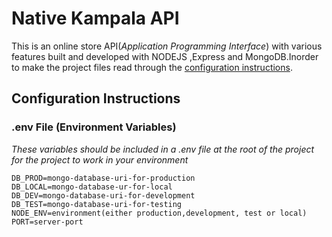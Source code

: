 # **Native Kampala API**

This is an online store API(_Application Programming Interface_) with various features built and developed with NODEJS ,Express and MongoDB.Inorder to make the project files read through the [configuration instructions](#configuration-instructions).

## Configuration Instructions

### .env File (Environment Variables)

_These variables should be included in a .env file at the root of the project for the project to work in your environment_

```
DB_PROD=mongo-database-uri-for-production
DB_LOCAL=mongo-database-ur-for-local
DB_DEV=mongo-database-uri-for-development
DB_TEST=mongo-database-uri-for-testing
NODE_ENV=environment(either production,development, test or local)
PORT=server-port
```
